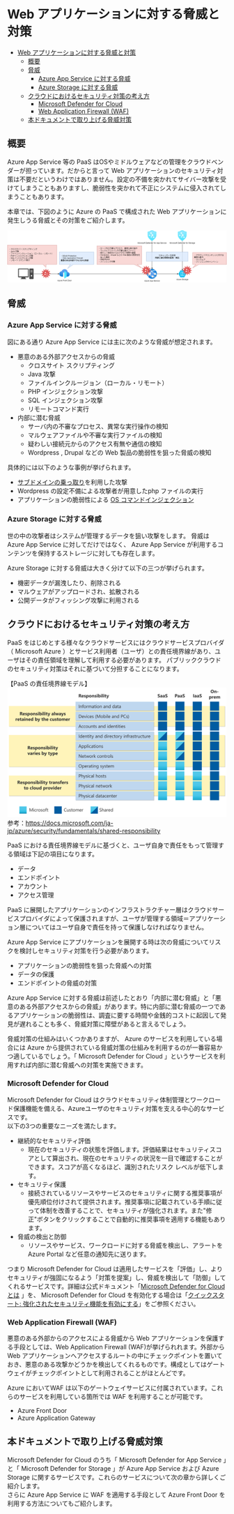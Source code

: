 # Web アプリケーションに対する脅威と対策

- [Web アプリケーションに対する脅威と対策](#web-アプリケーションに対する脅威と対策)
  - [概要](#概要)
  - [脅威](#脅威)
    - [Azure App Service に対する脅威](#azure-app-service-に対する脅威)
    - [Azure Storage に対する脅威](#azure-storage-に対する脅威)
  - [クラウドにおけるセキュリティ対策の考え方](#クラウドにおけるセキュリティ対策の考え方)
    - [Microsoft Defender for Cloud](#microsoft-defender-for-cloud)
    - [Web Application Firewall (WAF)](#web-application-firewall-waf)
  - [本ドキュメントで取り上げる脅威対策](#本ドキュメントで取り上げる脅威対策)

## 概要

Azure App Service 等の PaaS はOSやミドルウェアなどの管理をクラウドベンダーが担っています。だからと言って Web アプリケーションのセキュリティ対策は不要だというわけではありません。設定の不備を突かれてサイバー攻撃を受けてしまうこともありますし、脆弱性を突かれて不正にシステムに侵入されてしまうこともあります。

本章では、下図のように Azure の PaaS で構成された Web アプリケーションに発生しうる脅威とその対策をご紹介します。

![想定ケース_構成図](images/01_skeleton_framework.png)

## 脅威

### Azure App Service に対する脅威

図にある通り Azure App Service には主に次のような脅威が想定されます。

- 悪意のある外部アクセスからの脅威
  - クロスサイト スクリプティング
  - Java 攻撃
  - ファイルインクルージョン（ローカル・リモート）
  - PHP インジェクション攻撃
  - SQL インジェクション攻撃
  - リモートコマンド実行
- 内部に潜む脅威
  - サーバ内の不審なプロセス、異常な実行操作の検知
  - マルウェアファイルや不審な実行ファイルの検知
  - 疑わしい接続元からのアクセス有無や通信の検知
  - Wordpress , Drupal などの Web 製品の脆弱性を狙った脅威の検知

具体的には以下のような事例が挙げられます。

- [サブドメインの乗っ取り](https://msrc-blog.microsoft.com/2020/10/27/20201027_subdomaintakeover/)を利用した攻撃
- Wordpress の設定不備による攻撃者が用意したphp ファイルの実行
- アプリケーションの脆弱性による [OS コマンドインジェクション](https://www.ipa.go.jp/security/vuln/websecurity-HTML-1_2.html)

### Azure Storage に対する脅威

世の中の攻撃者はシステムが管理するデータを狙い攻撃をします。 脅威は Azure App Service に対してだけではなく、 Azure App Service が利用するコンテンツを保持するストレージに対しても存在します。

Azure Storage に対する脅威は大きく分けて以下の三つが挙げられます。

- 機密データが漏洩したり、削除される
- マルウェアがアップロードされ、拡散される
- 公開データがフィッシング攻撃に利用される

## クラウドにおけるセキュリティ対策の考え方

PaaS をはじめとする様々なクラウドサービスにはクラウドサービスプロバイダ（ Microsoft Azure ）とサービス利用者（ユーザ）との責任境界線があり、ユーザはその責任領域を理解して利用する必要があります。
パブリッククラウドのセキュリティ対策はそれに基づいて分担することになります。

【PaaS の責任境界線モデル】  
<img src="images/01_shared_responsibility.svg" width=600px>  
参考：<https://docs.microsoft.com/ja-jp/azure/security/fundamentals/shared-responsibility>

PaaS における責任境界線モデルに基づくと、ユーザ自身で責任をもって管理する領域は下記の項目になります。

- データ
- エンドポイント
- アカウント
- アクセス管理

PaaS に展開したアプリケーションのインフラストラクチャー層はクラウドサービスプロバイダによって保護されますが、ユーザが管理する領域＝アプリケーション層についてはユーザ自身で責任を持って保護しなければなりません。

Azure App Service にアプリケーションを展開する時は次の脅威についてリスクを検討しセキュリティ対策を行う必要があります。

- アプリケーションの脆弱性を狙った脅威への対策
- データの保護
- エンドポイントの脅威の対策  

Azure App Service に対する脅威は前述したとおり「内部に潜む脅威」と「悪意のある外部アクセスからの脅威」があります。特に内部に潜む脅威の一つであるアプリケーションの脆弱性は、調査に要する時間や金銭的コストに起因して発見が遅れることも多く、脅威対策に障壁があると言えるでしょう。

脅威対策の仕組みはいくつかありますが、 Azure のサービスを利用している場合には Azure から提供されている脅威対策の仕組みを利用するのが一番容易かつ適しているでしょう。「 Microsoft Defender for Cloud 」というサービスを利用すれば内部に潜む脅威への対策を実施できます。

### Microsoft Defender for Cloud

Microsoft Defender for Cloud はクラウドセキュリティ体制管理とワークロード保護機能を備える、Azureユーザのセキュリティ対策を支える中心的なサービスです。  
以下の3つの重要なニーズを満たします。

- 継続的なセキュリティ評価
  - 現在のセキュリティの状態を評価します。評価結果はセキュリティスコアとして算出され、現在のセキュリティの状況を一目で確認することができます。スコアが高くなるほど、識別されたリスク レベルが低下します。
- セキュリティ保護
  - 接続されているリソースやサービスのセキュリティに関する推奨事項が優先順位付けされて提供されます。推奨事項に記載されている手順に従って体制を改善することで、セキュリティが強化されます。また"修正"ボタンをクリックすることで自動的に推奨事項を適用する機能もあります。
- 脅威の検出と防御
  - リソースやサービス、ワークロードに対する脅威を検出し、アラートを Azure Portal など任意の通知先に送ります。

つまり Microsoft Defender for Cloud は適用したサービスを「評価」し、よりセキュリティが強固になるよう「対策を提案」し、脅威を検出して「防御」してくれるサービスです。詳細は公式ドキュメント「[Microsoft Defender for Cloud とは](https://docs.microsoft.com/ja-jp/azure/defender-for-cloud/defender-for-cloud-introduction) 」を、 Microsoft Defender for Cloud を有効化する場合は「[クイックスタート: 強化されたセキュリティ機能を有効にする](https://docs.microsoft.com/ja-jp/azure/defender-for-cloud/enable-enhanced-security)」をご参照ください。

### Web Application Firewall (WAF)

悪意のある外部からのアクセスによる脅威から Web アプリケーションを保護する手段としては、Web Application Firewall (WAF)が挙げられれます。外部から Web アプリケーションへアクセスするルートの中にチェックポイントを置いておき、悪意のある攻撃かどうかを検出してくれるものです。構成としてはゲートウェイがチェックポイントとして利用されることがほとんどです。

Azure においてWAF は以下のゲートウェイサービスに付属されています。これらのサービスを利用している箇所では WAF を利用することが可能です。

- Azure Front Door
- Azure Application Gateway

## 本ドキュメントで取り上げる脅威対策

Microsoft Defender for Cloud のうち「 Microsoft Defender for App Service 」と「 Microsoft Defender for Storage 」が Azure App Service および Azure Storage に関するサービスです。これらのサービスについて次の章から詳しくご紹介します。  
さらに Azure App Service に WAF を適用する手段として Azure Front Door を利用する方法についてもご紹介します。
